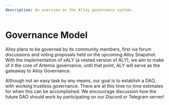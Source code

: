 ```yaml
---
description: An overview on the Alloy governance system.
---
```


# Governance Model

Alloy plans to be governed by its community members, first via forum discussions and voting proposals held on the upcoming Alloy Snapshot. With the implementation of xALY (a vested version of ALY), we aim to make of it the core of Artemis governance, until that point, ALY will serve as the gateaway to Alloy Governance.

Although not an easy task by any means, our goal is to establish a DAO, with working trustless governance. There are at this time no time estimates for when this can be accomplished. We encouvrage discussion how the future DAO should work by participating on our Discord or Telegram server!
